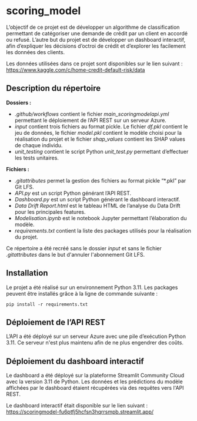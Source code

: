 # scoring_model

L’objectif de ce projet est de développer un algorithme de classification permettant de catégoriser une demande de crédit par un client en accordé ou refusé. L’autre but du projet est de développer un dashboard interactif, afin d’expliquer les décisions d’octroi de crédit et d’explorer les facilement les données des clients.

Les données utilisées dans ce projet sont disponibles sur le lien suivant : https://www.kaggle.com/c/home-credit-default-risk/data

## Description du répertoire

**Dossiers :**
- _.github/workflows_ contient le fichier _main\_scoringmodelapi.yml_ permettant le déploiement de l’API REST sur un serveur Azure.
- _input_ contient trois fichiers au format pickle. Le fichier _df.pkl_ contient le jeu de données, le fichier _model.pkl_ contient le modèle choisi pour la réalisation du projet et le fichier _shap\_values_ contient les SHAP values de chaque individu.
- _unit\_testing_ contient le script Python _unit\_test.py_ permettant d’effectuer les tests unitaires.

**Fichiers :**
- _.gitattributes_ permet la gestion des fichiers au format pickle “*.pkl” par Git LFS.
- _API.py_ est un script Python générant l’API REST.
- _Dashboard.py_ est un script Python générant le dashboard interactif.
- _Data Drift Report.html_ est le tableau HTML de l’analyse du Data Drift pour les principales features.
- _Modelisation.ipynb_ est le notebook Jupyter permettant l’élaboration du modèle.
- _requirements.txt_ contient la liste des packages utilisés pour la réalisation du projet.

Ce répertoire a été recréé sans le dossier _input_ et sans le fichier _.gitattributes_ dans le but d'annuler l'abonnement Git LFS.

## Installation

Le projet a été réalisé sur un environnement Python 3.11. Les packages peuvent être installés grâce à la ligne de commande suivante : 

`pip install -r requirements.txt`

## Déploiement de l’API REST

L’API a été déployé sur un serveur Azure avec une pile d’exécution Python 3.11. Ce serveur n'est plus maintenu afin de ne plus engendrer des coûts.

## Déploiement du dashboard interactif

Le dashboard a été déployé sur la plateforme Streamlit Community Cloud avec la version 3.11 de Python. Les données et les prédictions du modèle affichées par le dashboard étaient récupérées via des requêtes vers l'API REST.

Le dashboard interactif était disponible sur le lien suivant : https://scoringmodel-fu6ptfj5hcfsn3hqrrsmpb.streamlit.app/
